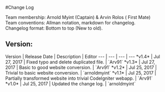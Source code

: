 #Change Log

Team membership:  Arnold Myint (Captain) & Arvin Rolos ( First Mate)  
Team conventions: Allman notation, markdown for changelog.  
Changelog format: Bottom to top (New to old).

<h2>Version: </h2>
Version | Release Date | Description  | Editor
--- | --- | --- | ---
*v1.4* | Jul 27, 2017 | Fixed typo and delete duplicated file. | `Arv91`
*v1.3* | Jul 27, 2017 | Basic to good website conversion. | `Arv91`
*v1.2* | Jul 25, 2017 | Trivial to basic website conversion. | `arnoldmyint`
*v1.1* | Jul 25, 2017 | Partially transformed website into trivial CodeIgniter webapp. | `Arv91`
*v1.0* | Jul 25, 2017 | Updated the change log. | `arnoldmyint`
